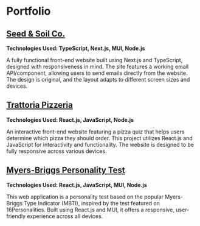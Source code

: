 # Portfolio 

## [Seed & Soil Co.](https://seed-and-soil-enova003s-projects.vercel.app/)

**Technologies Used: TypeScript, Next.js, MUI, Node.js**

A fully functional front-end website built using Next.js and TypeScript, designed with responsiveness in mind. The site features a working email API/component, allowing users to send emails directly from the website. The design is original, and the layout adapts to different screen sizes and devices.

## [Trattoria Pizzeria](https://enova003.github.io/trattoria-pizzeria/)

**Technologies Used: React.js, JavaScript, Node.js**

An interactive front-end website featuring a pizza quiz that helps users determine which pizza they should order. This project utilizes React.js and JavaScript for interactivity and functionality. The website is designed to be fully responsive across various devices.

## [Myers-Briggs Personality Test](https://enova003.github.io/myers-briggs-test/)

**Technologies Used: React.js, JavaScript, MUI, Node.js**

This web application is a personality test based on the popular Myers-Briggs Type Indicator (MBTI), inspired by the test featured on 16Personalities. Built using React.js and MUI, it offers a responsive, user-friendly experience across all devices.
